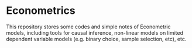 # Econometrics
This repository stores some codes and simple notes of Econometric models, including tools for causal inference, non-linear models on limited dependent variable models (e.g. binary choice,  sample selection, etc), etc.
